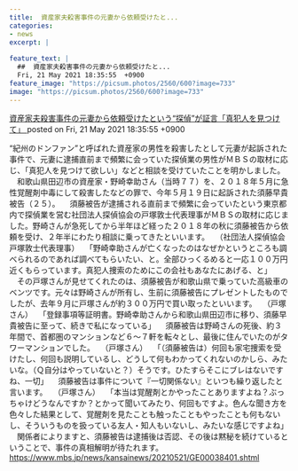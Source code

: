 ```yaml
---
title:  資産家夫殺害事件の元妻から依頼受けたと...
categories:
- news
excerpt: |
  
feature_text: |
  ##  資産家夫殺害事件の元妻から依頼受けたと...
  Fri, 21 May 2021 18:35:55  +0900
feature_image: "https://picsum.photos/2560/600?image=733"
image: "https://picsum.photos/2560/600?image=733"
---
```


[ 資産家夫殺害事件の元妻から依頼受けたという“探偵”が証言「真犯人を見つけて」  ](https://asahi.5ch.net/test/read.cgi/newsplus/1621589755/)
posted on Fri, 21 May 2021 18:35:55  +0900

<!--more-->

“紀州のドンファン”と呼ばれた資産家の男性を殺害したとして元妻が起訴された事件で、元妻に逮捕直前まで頻繁に会っていた探偵業の男性がＭＢＳの取材に応じ、「真犯人を見つけて欲しい」などと相談を受けていたことを明かしました。 　和歌山県田辺市の資産家・野崎幸助さん（当時７７）を、２０１８年５月に急性覚醒剤中毒にして殺害したなどの罪で、今年５月１９日に起訴された須藤早貴被告（２５）。 　須藤被告が逮捕される直前まで頻繁に会っていたという東京都内で探偵業を営む社団法人探偵協会の戸塚敦士代表理事がＭＢＳの取材に応じました。野崎さんが急死してから半年ほど経った２０１８年の秋に須藤被告から依頼を受け、２年半にわたり相談に乗ってきたといいます。 　（社団法人探偵協会　戸塚敦士代表理事） 　「野崎幸助さんが亡くなったのはなぜかというところも調べられるのであれば調べてもらいたい、と。全部ひっくるめると一応１００万円近くもらっています。真犯人捜索のためにこの会社もあなたにあげる、と」 　その戸塚さんが見せてくれたのは、須藤被告が和歌山県で乗っていた高級車のベンツです。元々は野崎さんが所有し、生前に須藤被告にプレゼントしたものでしたが、去年９月に戸塚さんが約３００万円で買い取ったといいます。 　（戸塚さん） 　「登録事項等証明書。野崎幸助さんから和歌山県田辺市に移り、須藤早貴被告に至って、続きで私になっている」 　須藤被告は野崎さんの死後、約３年間で、首都圏のマンションなど６〜７軒を転々とし、最後に住んでいたのがタワーマンションでした。 　（戸塚さん） 　「（須藤被告は）何回も家宅捜索を受けたし、何回も説明しているし、どうして何もわかってくれないのかしら、みたいな。（Ｑ自分はやっていないと？）そうです。ひたすらそこにブレはないですね、一切」 　須藤被告は事件について『一切関係ない』といつも繰り返したと言います。 　（戸塚さん） 　「本当は覚醒剤とかやったことありますよね？ぶっちゃけどうなんですか？とかって聞いてみたり、何回もですよ。色んな聞き方を色々した結果として、覚醒剤を見たことも触ったこともやったことも何もないし、そういうものを扱っている友人・知人もいないし、みたいな感じですよね」 　関係者によりますと、須藤被告は逮捕後は否認、その後は黙秘を続けているということで、事件の真相解明が待たれます。 https://www.mbs.jp/news/kansainews/20210521/GE00038401.shtml
